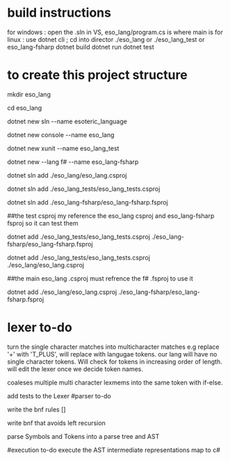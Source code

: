 # build instructions
 for windows : open the .sln in VS,  eso_lang/program.cs is where main is
 for linux : use dotnet cli ; cd into director ./eso_lang or ./eso_lang_test or eso_lang-fsharp
              dotnet build
              dotnet run
              dotnet test
# to create this project structure

mkdir eso_lang  

cd eso_lang

dotnet new sln --name esoteric_language

dotnet new console --name eso_lang

dotnet new xunit --name eso_lang_test

dotnet new --lang f# --name eso_lang-fsharp

dotnet sln add ./eso_lang/eso_lang.csproj

dotnet sln add ./eso_lang_tests/eso_lang_tests.csproj

dotnet sln add ./eso_lang-fsharp/eso_lang-fsharp.fsproj

##the test csproj my reference the eso_lang csproj and eso_lang-fsharp fsproj so it can test them

dotnet add ./eso_lang_tests/eso_lang_tests.csproj ./eso_lang-fsharp/eso_lang-fsharp.fsproj

dotnet add ./eso_lang_tests/eso_lang_tests.csproj ./eso_lang/eso_lang.csproj

##the main eso_lang .csproj must refrence the f# .fsproj to use it

dotnet add  ./eso_lang/eso_lang.csproj  ./eso_lang-fsharp/eso_lang-fsharp.fsproj

# lexer to-do
turn the single character matches into multicharacter matches e.g replace '+' with 'T_PLUS', will replace with langugae tokens. our lang will have no single character tokens. Will check for tokens in increasing order of length.
will edit the lexer once we decide token names.


coaleses multiple multi character lexmems into the same token with if-else.

add tests to the Lexer
#parser to-do

write the bnf rules []

write bnf that avoids left recursion

parse Symbols and Tokens into a parse tree and AST

#execution to-do
execute the AST
intermediate representations
map to c#
